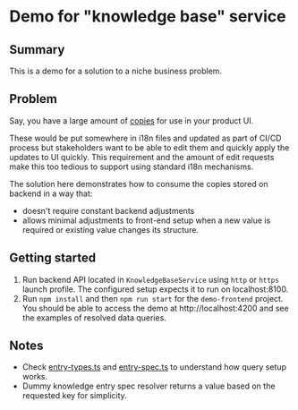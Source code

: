 # Demo for "knowledge base" service

## Summary 
This is a demo for a solution to a niche business problem.

## Problem
Say, you have a large amount of [copies](https://en.wikipedia.org/wiki/Copy_(publishing)) for use in your product UI.

These would be put somewhere in i18n files and updated as part of CI/CD process but stakeholders want to be able to edit them and quickly apply the updates to UI
quickly. This requirement and the amount of edit requests make this too tedious to support using standard i18n mechanisms.

The solution here demonstrates how to consume the copies stored on backend in a way that:
- doesn't require constant backend adjustments
- allows minimal adjustments to front-end setup when a new value is required or existing value changes its structure.

## Getting started
1. Run backend API located in `KnowledgeBaseService` using `http` or `https` launch profile. The configured setup expects it to run on localhost:8100.
1. Run `npm install` and then `npm run start` for the `demo-frontend` project. You should be able to access the demo at http://localhost:4200 and see the examples of resolved data queries.


## Notes
- Check [entry-types.ts](demo-frontend/src/app/knowledge-base/query/entry-types.ts) and [entry-spec.ts](demo-frontend/src/app/knowledge-base/query/entry-specs.ts) to understand how query setup works.
- Dummy knowledge entry spec resolver returns a value based on the requested key for simplicity.

